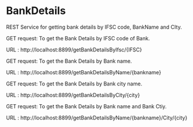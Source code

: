 # BankDetails
REST Service for getting bank details by IFSC code, BankName and CIty.

GET request: To get the Bank Details  by IFSC code of Bank.

URL : http://localhost:8899/getBankDetailsByIfsc/{IFSC}

GET request: To get the Bank Details by Bank name.

URL : http://localhost:8899/getBankDetailsByName/{bankname}

GET request: To get the Bank Details by Bank city name.

URL : http://localhost:8899/getBankDetailsByCity/{city}

GET request: To get the Bank Details by Bank name and Bank Ctiy.

URL : http://localhost:8899/getBankDetailsByName/{bankname}/City/{city}
